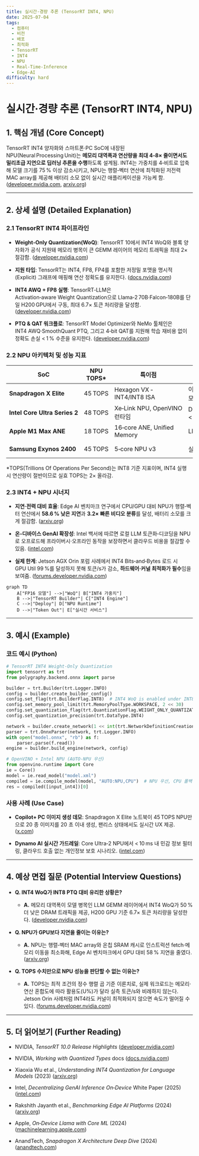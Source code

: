 ```yaml
---
title: 실시간·경량 추론 (TensorRT INT4, NPU)
date: 2025-07-04
tags:
  - 컴퓨터
  - 비전
  - 배포
  - 최적화
  - TensorRT
  - INT4
  - NPU
  - Real-Time-Inference
  - Edge-AI
difficulty: hard
---
```


# 실시간·경량 추론 (TensorRT INT4, NPU)

## 1. 핵심 개념 (Core Concept)

TensorRT INT4 양자화와 스마트폰·PC SoC에 내장된 NPU(Neural Processing Unit)는 **메모리 대역폭과 연산량을 최대 4‑8× 줄이면서도 밀리초급 지연으로 딥러닝 추론을 수행**하도록 설계됨. INT4는 가중치를 4‑비트로 압축해 모델 크기를 75 % 이상 감소시키고, NPU는 행렬‑벡터 연산에 최적화된 저전력 MAC array를 제공해 배터리 소모 없이 실시간 애플리케이션을 가능케 함. ([developer.nvidia.com](https://developer.nvidia.com/blog/nvidia-tensorrt-10-0-upgrades-usability-performance-and-ai-model-support/), [arxiv.org](https://arxiv.org/pdf/2301.12017))

---

## 2. 상세 설명 (Detailed Explanation)

### 2.1 TensorRT INT4 파이프라인

- **Weight‑Only Quantization(WoQ)**: TensorRT 10에서 INT4 WoQ와 블록 양자화가 공식 지원돼 메모리 병목이 큰 GEMM 레이어의 메모리 트래픽을 최대 2× 절감함. ([developer.nvidia.com](https://developer.nvidia.com/blog/nvidia-tensorrt-10-0-upgrades-usability-performance-and-ai-model-support/))
    
- **지원 타입**: TensorRT는 INT4, FP8, FP4를 포함한 저정밀 포맷을 명시적(Explicit) 그래프에 매핑해 연산 정확도를 유지한다. ([docs.nvidia.com](https://docs.nvidia.com/deeplearning/tensorrt/latest/inference-library/work-quantized-types.html))
    
- **INT4 AWQ + FP8 실행**: TensorRT‑LLM은 Activation‑aware Weight Quantization으로 Llama‑2 70B·Falcon‑180B를 단일 H200 GPU에서 구동, 최대 6.7× 토큰 처리량을 달성함. ([developer.nvidia.com](https://developer.nvidia.com/blog/nvidia-tensorrt-llm-enhancements-deliver-massive-large-language-model-speedups-on-nvidia-h200/))
    
- **PTQ & QAT 워크플로**: TensorRT Model Optimizer와 NeMo 툴체인은 INT4 AWQ·SmoothQuant PTQ, 그리고 4‑bit QAT를 지원해 학습 재비용 없이 정확도 손실 < 1 % 수준을 유지한다. ([developer.nvidia.com](https://developer.nvidia.com/blog/post-training-quantization-of-llms-with-nvidia-nemo-and-nvidia-tensorrt-model-optimizer/))
    

### 2.2 NPU 아키텍처 및 성능 지표

|SoC|NPU TOPS*|특이점|대표 지연|비고|
|---|---|---|---|---|
|**Snapdragon X Elite**|45 TOPS|Hexagon VX ‑ INT4/INT8 ISA|이미지 20장 < 20 초 생성 데모|Copilot+ 요구 사양 충족 ([anandtech.com](https://www.anandtech.com/show/21445/qualcomm-snapdragon-x-architecture-deep-dive?utm_source=chatgpt.com))|
|**Intel Core Ultra Series 2**|48 TOPS|Xe‑Link NPU, OpenVINO 런타임|Dynamo AI 가드레일 < 10 ms|5.18× Ryzen 대비 추론 가속 ([intel.com](https://www.intel.com/content/www/us/en/ai-pc/business-showcase.html), [edc.intel.com](https://edc.intel.com/content/www/us/en/products/performance/benchmarks/intel-core-ultra-processors-series-2/?utm_source=chatgpt.com))|
|**Apple M1 Max ANE**|18 TOPS|16‑core ANE, Unified Memory|Llama‑3.1‑8B 33 tokens/s|Core ML 최적화 가이드 ([machinelearning.apple.com](https://machinelearning.apple.com/research/core-ml-on-device-llama))|
|**Samsung Exynos 2400**|45 TOPS|5‑core NPU v3|실시간 비전 < 30 ms|4 nm LP node ([semiconductor.samsung.com](https://semiconductor.samsung.com/processor/mobile-processor/exynos-2400/?utm_source=chatgpt.com))|

*TOPS(Trillions Of Operations Per Second)는 INT8 기준 지표이며, INT4 실행 시 연산량이 절반이므로 실효 TOPS는 2× 올라감.

### 2.3 INT4 + NPU 시너지

- **지연·전력 대비 효율**: Edge AI 벤치마크 연구에서 CPU/GPU 대비 NPU가 행렬‑벡터 연산에서 **58.6 % 낮은 지연**과 **3.2× 빠른 비디오 분류**를 달성, 배터리 소모를 크게 절감함. ([arxiv.org](https://arxiv.org/abs/2409.14803))
    
- **온‑디바이스 GenAI 확장성**: Intel 백서에 따르면 로컬 LLM 토큰화‑디코딩을 NPU로 오프로드해 프라이버시·오프라인 동작을 보장하면서 클라우드 비용을 절감할 수 있음. ([intel.com](https://www.intel.com/content/dam/www/central-libraries/us/en/documents/2025-03/decentralizing-generative-ai-inference-on-device-white-paper.pdf))
    
- **실제 한계**: Jetson AGX Orin 포럼 사례에서 INT4 Bits‑and‑Bytes 로드 시 GPU Util 99 %를 달성하지 못해 토큰/s가 감소, **하드웨어·커널 최적화가 필수**임을 보여줌. ([forums.developer.nvidia.com](https://forums.developer.nvidia.com/t/int8-and-int4-performance-on-orin-agx/321900))
    

```mermaid
graph TD
    A["FP16 모델"] -->|"WoQ"| B["INT4 가중치"]
    B -->|"TensorRT Builder"| C["INT4 Engine"]
    C -->|"Deploy"| D["NPU Runtime"]
    D -->|"Token Out"| E["실시간 서비스"]
```

---

## 3. 예시 (Example)

### 코드 예시 (Python)

```python
# TensorRT INT4 Weight‑Only Quantization
import tensorrt as trt
from polygraphy.backend.onnx import parse

builder = trt.Builder(trt.Logger.INFO)
config = builder.create_builder_config()
config.set_flag(trt.BuilderFlag.INT8)  # INT4 WoQ is enabled under INT8 flag
config.set_memory_pool_limit(trt.MemoryPoolType.WORKSPACE, 2 << 30)
config.set_quantization_flag(trt.QuantizationFlag.WEIGHT_ONLY_QUANTIZATION)
config.set_quantization_precision(trt.DataType.INT4)

network = builder.create_network(1 << int(trt.NetworkDefinitionCreationFlag.EXPLICIT_BATCH))
parser = trt.OnnxParser(network, trt.Logger.INFO)
with open("model.onnx", "rb") as f:
    parser.parse(f.read())
engine = builder.build_engine(network, config)
```

```python
# OpenVINO + Intel NPU (AUTO‑NPU 우선)
from openvino.runtime import Core
ie = Core()
model = ie.read_model("model.xml")
compiled = ie.compile_model(model, "AUTO:NPU,CPU")  # NPU 우선, CPU 폴백
res = compiled([input_int4])[0]
```

### 사용 사례 (Use Case)

- **Copilot+ PC 이미지 생성 데모**: Snapdragon X Elite 노트북이 45 TOPS NPU만으로 20 종 이미지를 20 초 이내 생성, 팬리스 상태에서도 실시간 UX 제공. ([x.com](https://x.com/Snapdragon/status/1803472926726918176?lang=en&utm_source=chatgpt.com))
    
- **Dynamo AI 실시간 가드레일**: Core Ultra‑2 NPU에서 < 10 ms 내 민감 정보 필터링, 클라우드 호출 없는 개인정보 보호 시나리오. ([intel.com](https://www.intel.com/content/www/us/en/ai-pc/business-showcase.html))
    

---

## 4. 예상 면접 질문 (Potential Interview Questions)

- **Q. INT4 WoQ가 INT8 PTQ 대비 유리한 상황은?**
    
    - **A.** 메모리 대역폭이 모델 병목인 LLM GEMM 레이어에서 INT4 WoQ가 50 % 더 낮은 DRAM 트래픽을 제공, H200 GPU 기준 6.7× 토큰 처리량을 달성한다. ([developer.nvidia.com](https://developer.nvidia.com/blog/nvidia-tensorrt-llm-enhancements-deliver-massive-large-language-model-speedups-on-nvidia-h200/))
        
- **Q. NPU가 GPU보다 지연을 줄이는 이유는?**
    
    - **A.** NPU는 행렬‑벡터 MAC array와 온칩 SRAM 캐시로 인스트럭션 fetch·메모리 이동을 최소화해, Edge AI 벤치마크에서 GPU 대비 58 % 지연을 줄였다. ([arxiv.org](https://arxiv.org/abs/2409.14803))
        
- **Q. TOPS 수치만으로 NPU 성능을 판단할 수 없는 이유는?**
    
    - **A.** TOPS는 최적 조건의 정수 행렬 곱 기준 이론치로, 실제 워크로드는 메모리·연산 혼합도에 따라 활용도(U%)가 달라 실측 토큰/s와 비례하지 않는다. Jetson Orin 사례처럼 INT4라도 커널이 최적화되지 않으면 속도가 떨어질 수 있다. ([forums.developer.nvidia.com](https://forums.developer.nvidia.com/t/int8-and-int4-performance-on-orin-agx/321900))
        

---

## 5. 더 읽어보기 (Further Reading)

- NVIDIA, _TensorRT 10.0 Release Highlights_ ([developer.nvidia.com](https://developer.nvidia.com/blog/nvidia-tensorrt-10-0-upgrades-usability-performance-and-ai-model-support/))
    
- NVIDIA, _Working with Quantized Types_ docs ([docs.nvidia.com](https://docs.nvidia.com/deeplearning/tensorrt/latest/inference-library/work-quantized-types.html))
    
- Xiaoxia Wu et al., _Understanding INT4 Quantization for Language Models_ (2023) ([arxiv.org](https://arxiv.org/pdf/2301.12017))
    
- Intel, _Decentralizing GenAI Inference On‑Device_ White Paper (2025) ([intel.com](https://www.intel.com/content/dam/www/central-libraries/us/en/documents/2025-03/decentralizing-generative-ai-inference-on-device-white-paper.pdf))
    
- Rakshith Jayanth et al., _Benchmarking Edge AI Platforms_ (2024) ([arxiv.org](https://arxiv.org/abs/2409.14803))
    
- Apple, _On‑Device Llama with Core ML_ (2024) ([machinelearning.apple.com](https://machinelearning.apple.com/research/core-ml-on-device-llama))
    
- AnandTech, _Snapdragon X Architecture Deep Dive_ (2024) ([anandtech.com](https://www.anandtech.com/show/21445/qualcomm-snapdragon-x-architecture-deep-dive?utm_source=chatgpt.com))